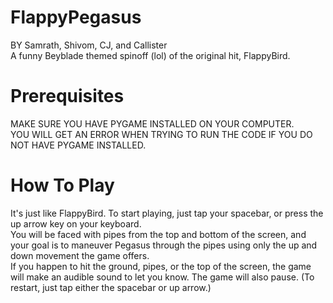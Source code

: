 # FlappyPegasus
BY Samrath, Shivom, CJ, and Callister  
A funny Beyblade themed spinoff (lol) of the original hit, FlappyBird.
# Prerequisites
MAKE SURE YOU HAVE PYGAME INSTALLED ON YOUR COMPUTER.  
YOU WILL GET AN ERROR WHEN TRYING TO RUN THE CODE IF YOU DO NOT HAVE PYGAME INSTALLED.  
# How To Play
It's just like FlappyBird. To start playing, just tap your spacebar, or press the up arrow key on your keyboard.  
You will be faced with pipes from the top and bottom of the screen, and your goal is to maneuver Pegasus through the pipes using only the up and down movement the game offers.  
If you happen to hit the ground, pipes, or the top of the screen, the game will make an audible sound to let you know. The game will also pause. (To restart, just tap either the spacebar or up arrow.)

